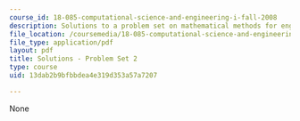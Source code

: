 ```yaml
---
course_id: 18-085-computational-science-and-engineering-i-fall-2008
description: Solutions to a problem set on mathematical methods for engineers.
file_location: /coursemedia/18-085-computational-science-and-engineering-i-fall-2008/13dab2b9bfbbdea4e319d353a57a7207_pset2.pdf
file_type: application/pdf
layout: pdf
title: Solutions - Problem Set 2
type: course
uid: 13dab2b9bfbbdea4e319d353a57a7207

---
```

None